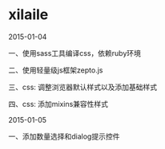 xilaile
=======

2015-01-04

一、使用sass工具编译css，依赖ruby环境

二、使用轻量级js框架zepto.js

三、css: 调整浏览器默认样式以及添加基础样式

四、css: 添加mixins兼容性样式


2015-01-05

一、添加数量选择和dialog提示控件





